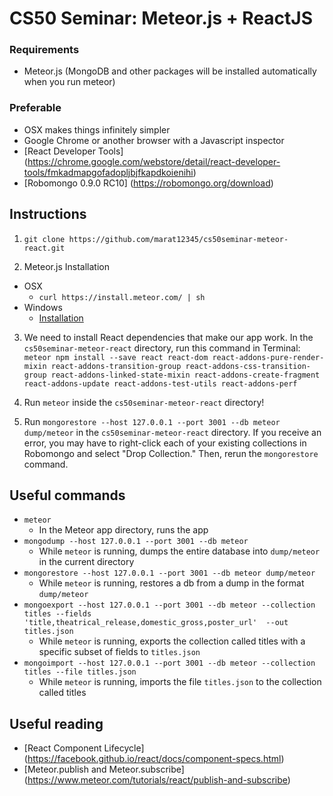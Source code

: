 # CS50 Seminar: Meteor.js + ReactJS

### Requirements
- Meteor.js (MongoDB and other packages will be installed automatically when you run meteor)

### Preferable
- OSX makes things infinitely simpler
- Google Chrome or another browser with a Javascript inspector
- [React Developer Tools] (https://chrome.google.com/webstore/detail/react-developer-tools/fmkadmapgofadopljbjfkapdkoienihi)
- [Robomongo 0.9.0 RC10] (https://robomongo.org/download)

## Instructions
1. `git clone https://github.com/marat12345/cs50seminar-meteor-react.git`

2. Meteor.js Installation
  - OSX
    * `curl https://install.meteor.com/ | sh`
  - Windows
    * [Installation](https://install.meteor.com/windows)

3. We need to install React dependencies that make our app work. In the `cs50seminar-meteor-react` directory, run this command in Terminal: `meteor npm install --save react react-dom react-addons-pure-render-mixin react-addons-transition-group react-addons-css-transition-group react-addons-linked-state-mixin react-addons-create-fragment react-addons-update react-addons-test-utils react-addons-perf`

4. Run `meteor` inside the `cs50seminar-meteor-react` directory!

5. Run `mongorestore --host 127.0.0.1 --port 3001 --db meteor dump/meteor` in the `cs50seminar-meteor-react` directory. If you receive an error, you may have to right-click each of your existing collections in Robomongo and select "Drop Collection." Then, rerun the `mongorestore` command.


## Useful commands
- `meteor`
  * In the Meteor app directory, runs the app
- `mongodump --host 127.0.0.1 --port 3001 --db meteor`
  * While `meteor` is running, dumps the entire database into `dump/meteor` in the current directory
- `mongorestore --host 127.0.0.1 --port 3001 --db meteor dump/meteor`
  * While `meteor` is running, restores a db from a dump in the format `dump/meteor`
- `mongoexport --host 127.0.0.1 --port 3001 --db meteor --collection titles --fields 'title,theatrical_release,domestic_gross,poster_url'  --out titles.json`
  * While `meteor` is running, exports the collection called titles with a specific subset of fields to `titles.json`
- `mongoimport --host 127.0.0.1 --port 3001 --db meteor --collection titles --file titles.json`
  * While `meteor` is running, imports the file `titles.json` to the collection called titles

## Useful reading
- [React Component Lifecycle] (https://facebook.github.io/react/docs/component-specs.html)
- [Meteor.publish and Meteor.subscribe] (https://www.meteor.com/tutorials/react/publish-and-subscribe)